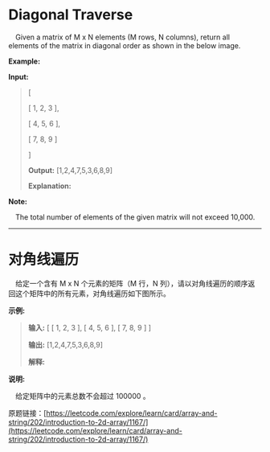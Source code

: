 
# Diagonal Traverse
&emsp;Given a matrix of M x N elements (M rows, N columns), return all elements of the matrix in diagonal order as shown in the below image.

 

**Example:**

**Input:**
>[
>   
> [ 1, 2, 3 ],
>
> [ 4, 5, 6 ],
>
> [ 7, 8, 9 ]
>
>]
>
>**Output:**  [1,2,4,7,5,3,6,8,9]
>
>**Explanation:**
>
>

**Note:**

&emsp;The total number of elements of the given matrix will not exceed 10,000.

------------------------------------------------

# 对角线遍历
&emsp;给定一个含有 M x N 个元素的矩阵（M 行，N 列），请以对角线遍历的顺序返回这个矩阵中的所有元素，对角线遍历如下图所示。

 

**示例:**

>**输入:**
>[
> [ 1, 2, 3 ],
> [ 4, 5, 6 ],
> [ 7, 8, 9 ]
>]
>
>**输出:**  [1,2,4,7,5,3,6,8,9]
>
>**解释:**
>

**说明:**

&emsp;给定矩阵中的元素总数不会超过 100000 。


原题链接：[https://leetcode.com/explore/learn/card/array-and-string/202/introduction-to-2d-array/1167/](https://leetcode.com/explore/learn/card/array-and-string/202/introduction-to-2d-array/1167/)